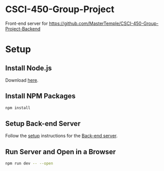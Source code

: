 # CSCI-450-Group-Project

Front-end server for https://github.com/MasterTemple/CSCI-450-Group-Project-Backend

# Setup

## Install Node.js

Download [here](https://nodejs.org/en/download).

## Install NPM Packages

```sh
npm install
```

## Setup Back-end Server

Follow the [setup](https://github.com/MasterTemple/CSCI-450-Group-Project-Backend?tab=readme-ov-file#setup) instructions for the [Back-end server](https://github.com/MasterTemple/CSCI-450-Group-Project-Backend).

## Run Server and Open in a Browser

```bash
npm run dev -- --open
```
